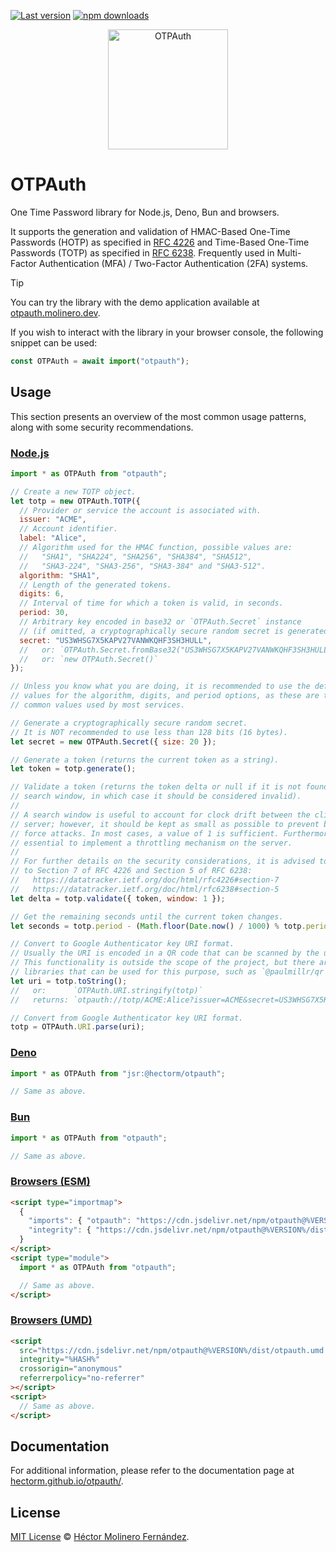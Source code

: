 [![Last version](https://img.shields.io/github/v/tag/hectorm/otpauth?label=version)](https://github.com/hectorm/otpauth/tags)
[![npm downloads](https://img.shields.io/npm/dm/otpauth?label=npm%20downloads)](https://www.npmjs.com/package/otpauth)

<p align="center">
  <img alt="OTPAuth" src="./resources/logo/OTPAuth-Color-Reduced.svg" height="192" />
</p>

# OTPAuth

One Time Password library for Node.js, Deno, Bun and browsers.

It supports the generation and validation of
HMAC-Based One-Time Passwords (HOTP) as specified in [RFC 4226](https://datatracker.ietf.org/doc/html/rfc4226) and
Time-Based One-Time Passwords (TOTP) as specified in [RFC 6238](https://datatracker.ietf.org/doc/html/rfc6238).
Frequently used in Multi-Factor Authentication (MFA) / Two-Factor Authentication (2FA) systems.

> [!TIP]
> You can try the library with the demo application available at [otpauth.molinero.dev](https://otpauth.molinero.dev).
>
> If you wish to interact with the library in your browser console, the following snippet can be used:
>
> ```javascript
> const OTPAuth = await import("otpauth");
> ```

## Usage

This section presents an overview of the most common usage patterns, along with some security recommendations.

### [Node.js](https://www.npmjs.com/package/otpauth)

```javascript
import * as OTPAuth from "otpauth";

// Create a new TOTP object.
let totp = new OTPAuth.TOTP({
  // Provider or service the account is associated with.
  issuer: "ACME",
  // Account identifier.
  label: "Alice",
  // Algorithm used for the HMAC function, possible values are:
  //   "SHA1", "SHA224", "SHA256", "SHA384", "SHA512",
  //   "SHA3-224", "SHA3-256", "SHA3-384" and "SHA3-512".
  algorithm: "SHA1",
  // Length of the generated tokens.
  digits: 6,
  // Interval of time for which a token is valid, in seconds.
  period: 30,
  // Arbitrary key encoded in base32 or `OTPAuth.Secret` instance
  // (if omitted, a cryptographically secure random secret is generated).
  secret: "US3WHSG7X5KAPV27VANWKQHF3SH3HULL",
  //   or: `OTPAuth.Secret.fromBase32("US3WHSG7X5KAPV27VANWKQHF3SH3HULL")`
  //   or: `new OTPAuth.Secret()`
});

// Unless you know what you are doing, it is recommended to use the default
// values for the algorithm, digits, and period options, as these are the most
// common values used by most services.

// Generate a cryptographically secure random secret.
// It is NOT recommended to use less than 128 bits (16 bytes).
let secret = new OTPAuth.Secret({ size: 20 });

// Generate a token (returns the current token as a string).
let token = totp.generate();

// Validate a token (returns the token delta or null if it is not found in the
// search window, in which case it should be considered invalid).
//
// A search window is useful to account for clock drift between the client and
// server; however, it should be kept as small as possible to prevent brute
// force attacks. In most cases, a value of 1 is sufficient. Furthermore, it is
// essential to implement a throttling mechanism on the server.
//
// For further details on the security considerations, it is advised to refer
// to Section 7 of RFC 4226 and Section 5 of RFC 6238:
//   https://datatracker.ietf.org/doc/html/rfc4226#section-7
//   https://datatracker.ietf.org/doc/html/rfc6238#section-5
let delta = totp.validate({ token, window: 1 });

// Get the remaining seconds until the current token changes.
let seconds = totp.period - (Math.floor(Date.now() / 1000) % totp.period);

// Convert to Google Authenticator key URI format.
// Usually the URI is encoded in a QR code that can be scanned by the user.
// This functionality is outside the scope of the project, but there are many
// libraries that can be used for this purpose, such as `@paulmillr/qr`.
let uri = totp.toString();
//   or:      `OTPAuth.URI.stringify(totp)`
//   returns: `otpauth://totp/ACME:Alice?issuer=ACME&secret=US3WHSG7X5KAPV27VANWKQHF3SH3HULL&algorithm=SHA1&digits=6&period=30`

// Convert from Google Authenticator key URI format.
totp = OTPAuth.URI.parse(uri);
```

### [Deno](https://jsr.io/@hectorm/otpauth)

```javascript
import * as OTPAuth from "jsr:@hectorm/otpauth";

// Same as above.
```

### [Bun](https://www.npmjs.com/package/otpauth)

```javascript
import * as OTPAuth from "otpauth";

// Same as above.
```

### [Browsers (ESM)](https://www.jsdelivr.com/package/npm/otpauth)

```html
<script type="importmap">
  {
    "imports": { "otpauth": "https://cdn.jsdelivr.net/npm/otpauth@%VERSION%/dist/otpauth.esm.min.js" },
    "integrity": { "https://cdn.jsdelivr.net/npm/otpauth@%VERSION%/dist/otpauth.esm.min.js": "%HASH%" }
  }
</script>
<script type="module">
  import * as OTPAuth from "otpauth";

  // Same as above.
</script>
```

### [Browsers (UMD)](https://www.jsdelivr.com/package/npm/otpauth)

```html
<script
  src="https://cdn.jsdelivr.net/npm/otpauth@%VERSION%/dist/otpauth.umd.min.js"
  integrity="%HASH%"
  crossorigin="anonymous"
  referrerpolicy="no-referrer"
></script>
<script>
  // Same as above.
</script>
```

## Documentation

For additional information, please refer to the documentation page at [hectorm.github.io/otpauth/](https://hectorm.github.io/otpauth/).

## License

[MIT License](https://github.com/hectorm/otpauth/blob/master/LICENSE.md)
© [Héctor Molinero Fernández](https://hector.molinero.dev/).
